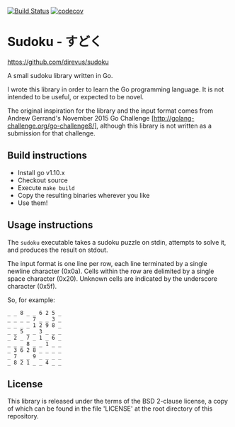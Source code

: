 [![Build Status](https://travis-ci.org/direvus/sudoku.svg?branch=master)](https://travis-ci.org/direvus/sudoku)
[![codecov](https://codecov.io/gh/direvus/sudoku/branch/master/graph/badge.svg)](https://codecov.io/gh/direvus/sudoku)


Sudoku - すどく
======

https://github.com/direvus/sudoku

A small sudoku library written in Go.

I wrote this library in order to learn the Go programming language.  It is not
intended to be useful, or expected to be novel.

The original inspiration for the library and the input format comes from
Andrew Gerrand's November 2015 Go Challenge
[http://golang-challenge.org/go-challenge8/], although this library is not
written as a submission for that challenge.

Build instructions
-------

- Install go v1.10.x
- Checkout source
- Execute `make build`
- Copy the resulting binaries wherever you like
- Use them!


Usage instructions
-------

The `sudoku` executable takes a sudoku puzzle on stdin, attempts to solve it,
and produces the result on stdout.

The input format is one line per row, each line terminated by a single newline
character (0x0a).  Cells within the row are delimited by a single space
character (0x20).  Unknown cells are indicated by the underscore character
(0x5f).

So, for example:

	_ _ 8 _ _ 6 2 5 _
	_ _ _ _ 7 _ _ 3 _
	_ _ _ _ 1 2 9 8 _
	_ _ 5 _ _ 3 _ _ _
	_ 2 _ 7 _ 1 _ 6 _
	_ _ _ 8 _ _ 1 _ _
	_ 3 6 2 8 _ _ _ _
	_ 7 _ _ 9 _ _ _ _
	_ 8 2 1 _ _ 4 _ _

License
-------

This library is released under the terms of the BSD 2-clause license, a copy of
which can be found in the file 'LICENSE' at the root directory of this
repository.

